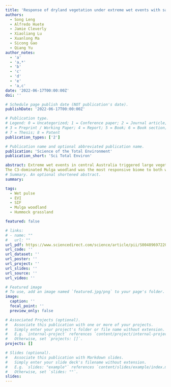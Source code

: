 ```yaml
---
title: 'Response of dryland vegetation under extreme wet events with satellite measures of greenness and fluorescence'
authors:
  - Song Leng
  - Alfredo Huete
  - Jamie Cleverly
  - Xiaoliang Lu
  - Xuanlong Ma
  - Sicong Gao
  - Qiang Yu
author_notes:
  - 'a'
  - 'a,*'
  - 'b'
  - 'c'
  - 'd'
  - 'e'
  - 'a,c'
date: '2022-06-17T00:00:00Z'
doi: ''

# Schedule page publish date (NOT publication's date).
publishDate: '2022-06-17T00:00:00Z'

# Publication type.
# Legend: 0 = Uncategorized; 1 = Conference paper; 2 = Journal article;
# 3 = Preprint / Working Paper; 4 = Report; 5 = Book; 6 = Book section;
# 7 = Thesis; 8 = Patent
publication_types: ['2']

# Publication name and optional abbreviated publication name.
publication: 'Science of the Total Environment'
publication_short: 'Sci Total Environ'

abstract: Extreme wet events in central Australia triggered large vegetation responses that contributed greatly to large global land carbon sink anomalies. There remain significant uncertainties on the extent to which these events over dryland vegetation can be monitored and assessed with satellite data. In this study, we investigated the vegetation responses of the major Australian semiarid biomes to two extreme wet events utilizing multi-satellite observations of (1) solar-induced chlorophyll fluorescence (SIF), as a proxy for photosynthetic activity and (2) the enhanced vegetation index (EVI), as a measure of canopy chlorophyll or greenness. We related these satellite observations with gross primary productivity (GPP) estimated from eddy covariance tower sites, as a performance benchmark.
The C3-dominated Mulga woodland was the most responsive biome to both wet pulses and exhibited the highest sensitivity to soil moisture. The C4-dominated Hummock grassland was more responsive to the 2011 “big wet” event, relative to the later 2016–2017 wet pulse. EVI swiftly responded to the extreme wet events and showed markedly amplified seasonal amplitude, however, there was a time lag as compared with SIF during the post-wet period, presumably due to the relatively slower chlorophyll degradation in contrast with declines in photosynthetic activity. Despite a robust linear SIF-GPP relationship (r2 ranging from 0.59 to 0.85), the spatially coarse SIF derived from the Global Ozone Monitoring Experiment-2 (GOME-2) yielded high retrieval noise over the xeric biomes, hindering its capacity to capture thoroughly the dryland vegetation dynamics in central Australia. Our study highlights that synchronous satellite observations of greenness and fluorescence can potentially offer an improved understanding of dryland vegetation dynamics and can advance our ability to detect ecosystem alterations under future changing climates.
# Summary. An optional shortened abstract.
summary: 

tags:
  - Wet pulse
  - EVI
  - SIF
  - Mulga woodland
  - Hummock grassland

featured: false

# links:
# - name: ""
#   url: ""
url_pdf: https://www.sciencedirect.com/science/article/pii/S0048969722039572
url_code: ''
url_dataset: ''
url_poster: ''
url_project: ''
url_slides: ''
url_source: ''
url_video: ''

# Featured image
# To use, add an image named `featured.jpg/png` to your page's folder.
image:
  caption: ''
  focal_point: ''
  preview_only: false

# Associated Projects (optional).
#   Associate this publication with one or more of your projects.
#   Simply enter your project's folder or file name without extension.
#   E.g. `internal-project` references `content/project/internal-project/index.md`.
#   Otherwise, set `projects: []`.
projects: []

# Slides (optional).
#   Associate this publication with Markdown slides.
#   Simply enter your slide deck's filename without extension.
#   E.g. `slides: "example"` references `content/slides/example/index.md`.
#   Otherwise, set `slides: ""`.
slides:
---
```


